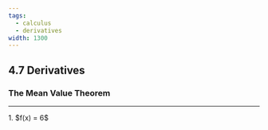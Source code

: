 ```yaml
---
tags:
  - calculus
  - derivatives
width: 1300
---
```


## 4.7 Derivatives

### The Mean Value Theorem

---

<grid drag="40 30" drop="topleft">
1. $f(x) = 6$
</grid>
